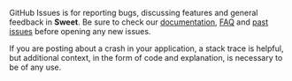 GitHub Issues is for reporting bugs, discussing features and general feedback in **Sweet**. Be sure to check our [documentation](http://cocoadocs.org/docsets/Sweet), [FAQ](https://github.com/bakkenbaeck/Sweet/blob/master/README.md#faq) and [past issues](https://github.com/bakkenbaeck/Sweet/issues?state=closed) before opening any new issues.

If you are posting about a crash in your application, a stack trace is helpful, but additional context, in the form of code and explanation, is necessary to be of any use.


